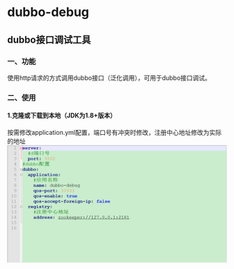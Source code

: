 # dubbo-debug
## dubbo接口调试工具
### 一、功能
   使用http请求的方式调用dubbo接口（泛化调用），可用于dubbo接口调试。
### 二、使用
#### 1.克隆或下载到本地（JDK为1.8+版本）
按需修改application.yml配置，端口号有冲突时修改，注册中心地址修改为实际的地址
![](images/application.png)
